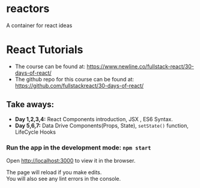 # reactors
A container for react ideas
# React Tutorials

- The course can be found at: https://www.newline.co/fullstack-react/30-days-of-react/
- The github repo for this course can be found at: https://github.com/fullstackreact/30-days-of-react/

## Take aways:

- **Day 1,2,3,4:** React Components introduction, JSX , ES6 Syntax.
- **Day 5,6,7:** Data Drive Components(Props, State), `setState()` function, LifeCycle Hooks


### Run the app in the development mode: `npm start`
Open [http://localhost:3000](http://localhost:3000) to view it in the browser.

The page will reload if you make edits.\
You will also see any lint errors in the console.
